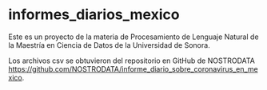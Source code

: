 # informes_diarios_mexico

Este es un proyecto de la materia de Procesamiento de Lenguaje Natural de la Maestría en Ciencia de Datos de la Universidad de Sonora.

Los archivos csv se obtuvieron del repositorio en GitHub de NOSTRODATA https://github.com/NOSTRODATA/informe_diario_sobre_coronavirus_en_mexico.
